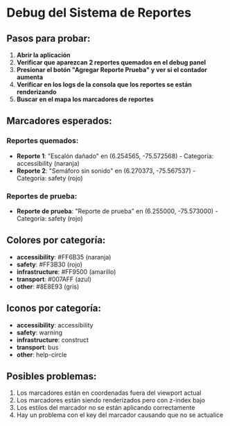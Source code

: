 # Debug del Sistema de Reportes

## Pasos para probar:

1. **Abrir la aplicación**
2. **Verificar que aparezcan 2 reportes quemados en el debug panel**
3. **Presionar el botón "Agregar Reporte Prueba" y ver si el contador aumenta**
4. **Verificar en los logs de la consola que los reportes se están renderizando**
5. **Buscar en el mapa los marcadores de reportes**

## Marcadores esperados:

### Reportes quemados:
- **Reporte 1**: "Escalón dañado" en (6.254565, -75.572568) - Categoría: accessibility (naranja)
- **Reporte 2**: "Semáforo sin sonido" en (6.270373, -75.567537) - Categoría: safety (rojo)

### Reportes de prueba:
- **Reporte de prueba**: "Reporte de prueba" en (6.255000, -75.573000) - Categoría: safety (rojo)

## Colores por categoría:
- **accessibility**: #FF6B35 (naranja)
- **safety**: #FF3B30 (rojo)
- **infrastructure**: #FF9500 (amarillo)
- **transport**: #007AFF (azul)
- **other**: #8E8E93 (gris)

## Iconos por categoría:
- **accessibility**: accessibility
- **safety**: warning
- **infrastructure**: construct
- **transport**: bus
- **other**: help-circle

## Posibles problemas:
1. Los marcadores están en coordenadas fuera del viewport actual
2. Los marcadores están siendo renderizados pero con z-index bajo
3. Los estilos del marcador no se están aplicando correctamente
4. Hay un problema con el key del marcador causando que no se actualice
